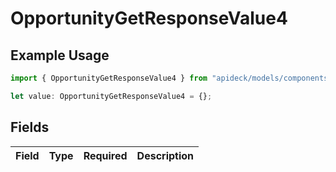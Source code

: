 # OpportunityGetResponseValue4

## Example Usage

```typescript
import { OpportunityGetResponseValue4 } from "apideck/models/components";

let value: OpportunityGetResponseValue4 = {};
```

## Fields

| Field       | Type        | Required    | Description |
| ----------- | ----------- | ----------- | ----------- |